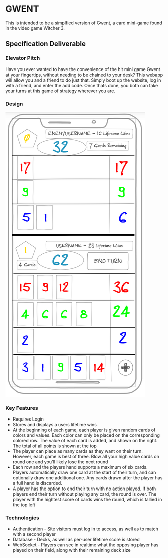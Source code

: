 # GWENT
This is intended to be a simplfied version of Gwent, a card mini-game found in the video game Witcher 3.
## Specification Deliverable
### Elevator Pitch
Have you ever wanted to have the convenience of the hit mini game Gwent at your fingertips, without needing to be chained to your desk? This webapp will allow you and a friend to do just that. Simply boot up the website, log in with a friend, and enter the add code. Once thats done, you both can take your turns at this game of strategy wherever you are.
### Design
![Main Page Design](Pictures/design2.png)
### Key Features
- Requires Login
- Stores and displays a users lifetime wins
- At the beginning of each game, each player is given random cards of colors and values. Each color can only be placed on the corresponding colored row. The value of each card is added, and shown on the right. The total of all points is shown at the top
- The player can place as many cards as they want on their turn. However, each game is best of three. Blow all your high value cards on round one and you'll likely lose the next round
- Each row and the players hand supports a maximum of six cards. Players automatically draw one card at the start of their turn, and can optionally draw one additional one. Any cards drawn after the player has a full hand is discarded.
- A player has the option to end their turn with no action played. If both players end their turn without playing any card, the round is over. The player with the hightest score of cards wins the round, which is tallied in the top left
### Technologies
- Authentication - Site visitors must log in to access, as well as to match with a second player
- Database - Decks, as well as per-user lifetime score is stored
- WebSocket - Players can see in realtime what the opposing player has played on their field, along with their remaining deck size